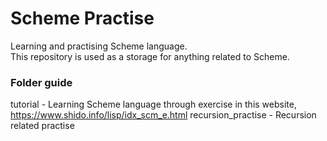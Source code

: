 # Scheme Practise
Learning and practising Scheme language.
<br>
This repository is used as a storage for anything related to Scheme.

### Folder guide
tutorial - Learning Scheme language through exercise in this website, https://www.shido.info/lisp/idx_scm_e.html
recursion_practise - Recursion related practise